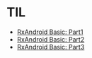 # TIL

- [RxAndroid Basic: Part1](https://github.com/hwangssi/TIL/blob/master/android/rxandroid-basic-1.md)
- [RxAndroid Basic: Part2](https://github.com/hwangssi/TIL/blob/master/android/rxandroid-basic-2.md)
- [RxAndroid Basic: Part3](https://github.com/hwangssi/TIL/blob/master/android/rxandroid-basic-3.md)
